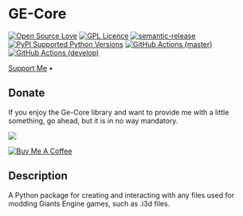 # GE-Core
[![Open Source Love](https://badges.frapsoft.com/os/v1/open-source.png?v=103)](https://github.com/ellerbrock/open-source-badges/)
[![GPL Licence](https://badges.frapsoft.com/os/gpl/gpl.png?v=103)](https://opensource.org/licenses/GPL-3.0/)
[![semantic-release](https://img.shields.io/badge/%20%20%F0%9F%93%A6%F0%9F%9A%80-semantic--release-e10079.svg)](https://github.com/semantic-release/semantic-release)
[![PyPI Supported Python Versions](https://img.shields.io/pypi/pyversions/ge-core)](https://pypi.python.org/pypi/ge-core/)
[![GitHub Actions (master)](https://github.com/StjerneIdioten/GE-Core/workflows/master/badge.svg)](https://github.com/StjerneIdioten/GE-Core)
[![GitHub Actions (develop)](https://github.com/StjerneIdioten/GE-Core/workflows/develop/badge.svg)](https://github.com/StjerneIdioten/GE-Core)

<p align="left">
  <a href="https://www.buymeacoffee.com/StjerneIdioten">Support Me</a> •
</p>

## Donate
If you enjoy the Ge-Core library and want to provide me with a little something, go ahead, but it is in no way mandatory.

<a href="https://www.buymeacoffee.com/StjerneIdioten"><img src="https://img.buymeacoffee.com/button-api/?text=Buy me a beverage&emoji=🥤&slug=StjerneIdioten&button_colour=BD5FFF&font_colour=ffffff&font_family=Poppins&outline_colour=000000&coffee_colour=FFDD00"></a>

<a href="https://www.paypal.com/cgi-bin/webscr?cmd=_donations&business=3BLFKTJDUC4Y6&currency_code=EUR&source=url" target="_blank"><img src="https://www.paypalobjects.com/en_US/DK/i/btn/btn_donateCC_LG.gif" alt="Buy Me A Coffee"></a>

## Description
A Python package for creating and interacting with any files used for modding Giants Engine games, such as .i3d files. 
